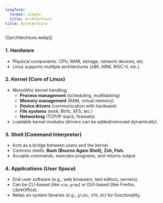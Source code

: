 ```yaml
---
longform:
  format: single
  title: Archtechture
title: Archtechture
---
```

![[architechture.webp]]


### **1. Hardware**  
- Physical components: CPU, RAM, storage, network devices, etc.  
- Linux supports multiple architectures (x86, ARM, RISC-V, etc.).  

### **2. Kernel (Core of Linux)**  
- Monolithic kernel handling:  
  - **Process management** (scheduling, multitasking)  
  - **Memory management** (RAM, virtual memory)  
  - **Device drivers** (communication with hardware)  
  - **File systems** (ext4, Btrfs, XFS, etc.)  
  - **Networking** (TCP/IP stack, firewalls)  
- Loadable kernel modules (drivers can be added/removed dynamically).  

### **3. Shell (Command Interpreter)**  
- Acts as a bridge between users and the kernel.  
- Common shells: **Bash (Bourne Again Shell), Zsh, Fish**.  
- Accepts commands, executes programs, and returns output.  

### **4. Applications (User Space)**  
- End-user software (e.g., web browsers, text editors, servers).  
- Can be CLI-based (like `vim`, `grep`) or GUI-based (like Firefox, LibreOffice).  
- Relies on system libraries (e.g., `glibc`, `GTK`, `Qt`) for functionality.  

